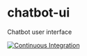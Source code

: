 # chatbot-ui

Chatbot user interface

[![Continuous Integration](https://github.com/jbence1994-ai/chatbot-ui/actions/workflows/build.yaml/badge.svg)](https://github.com/jbence1994-ai/chatbot-ui/actions/workflows/build.yaml)
